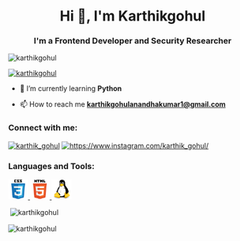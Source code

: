 <h1 align="center">Hi 👋, I'm Karthikgohul</h1>
<h3 align="center">I'm a Frontend Developer and Security Researcher</h3>

<p align="left"> <img src="https://komarev.com/ghpvc/?username=karthikgohul&label=Profile%20views&color=0e75b6&style=flat" alt="karthikgohul" /> </p>

<p align="left"> <a href="https://github.com/ryo-ma/github-profile-trophy"><img src="https://github-profile-trophy.vercel.app/?username=karthikgohul" alt="karthikgohul" /></a> </p>

- 🌱 I’m currently learning **Python**

- 📫 How to reach me **karthikgohulanandhakumar1@gmail.com**

<h3 align="left">Connect with me:</h3>
<p align="left">
<a href="https://twitter.com/karthik_gohul" target="blank"><img align="center" src="https://raw.githubusercontent.com/rahuldkjain/github-profile-readme-generator/master/src/images/icons/Social/twitter.svg" alt="karthik_gohul" height="30" width="40" /></a>
<a href="https://www.instagram.com/karthik_gohul/" target="blank"><img align="center" src="https://raw.githubusercontent.com/rahuldkjain/github-profile-readme-generator/master/src/images/icons/Social/instagram.svg" alt="https://www.instagram.com/karthik_gohul/" height="30" width="40" /></a>
</p>

<h3 align="left">Languages and Tools:</h3>
<p align="left"> <a href="https://www.w3schools.com/css/" target="_blank" rel="noreferrer"> <img src="https://raw.githubusercontent.com/devicons/devicon/master/icons/css3/css3-original-wordmark.svg" alt="css3" width="40" height="40"/> </a> <a href="https://www.w3.org/html/" target="_blank" rel="noreferrer"> <img src="https://raw.githubusercontent.com/devicons/devicon/master/icons/html5/html5-original-wordmark.svg" alt="html5" width="40" height="40"/> </a> <a href="https://www.linux.org/" target="_blank" rel="noreferrer"> <img src="https://raw.githubusercontent.com/devicons/devicon/master/icons/linux/linux-original.svg" alt="linux" width="40" height="40"/> </a> </p>

<p>&nbsp;<img align="center" src="https://github-readme-stats.vercel.app/api?username=karthikgohul&show_icons=true&locale=en" alt="karthikgohul" /></p>

<p><img align="center" src="https://github-readme-streak-stats.herokuapp.com/?user=karthikgohul&" alt="karthikgohul" /></p>
